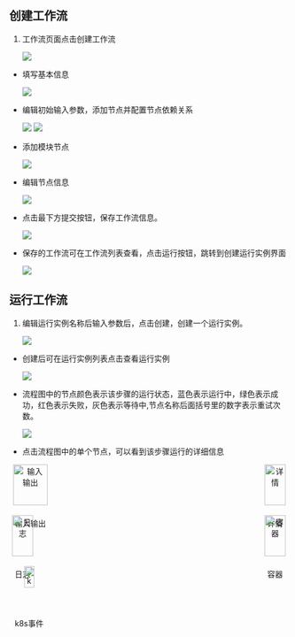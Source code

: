 ## 创建工作流

1. 工作流页面点击创建工作流

    ![](images/快速入门-创建工作流任务/image.png)

* 填写基本信息

    ![](images/快速入门-创建工作流任务/image-1.png)

* 编辑初始输入参数，添加节点并配置节点依赖关系

    ![](images/快速入门-创建工作流任务/diagram.png)
    ![](images/快速入门-创建工作流任务/diagram-1.png)

* 添加模块节点

    ![](images/快速入门-创建工作流任务/diagram-2.png)

* 编辑节点信息

    ![](images/快速入门-创建工作流任务/diagram-3.png)

* 点击最下方提交按钮，保存工作流信息。

    ![](images/快速入门-创建工作流任务/image-2.png)

* 保存的工作流可在工作流列表查看，点击运行按钮，跳转到创建运行实例界面

    ![](images/快速入门-创建工作流任务/image-3.png)

## 运行工作流

1. 编辑运行实例名称后输入参数后，点击创建，创建一个运行实例。

    ![](images/快速入门-创建工作流任务/image-4.png)

* 创建后可在运行实例列表点击查看运行实例

    ![](images/快速入门-创建工作流任务/image-5.png)

* 流程图中的节点颜色表示该步骤的运行状态，蓝色表示运行中，绿色表示成功，红色表示失败，灰色表示等待中,节点名称后面括号里的数字表示重试次数。

    ![](images/快速入门-创建工作流任务/image-6.png)

* 点击流程图中的单个节点，可以看到该步骤运行的详细信息

<div style="display: flex; justify-content: space-between;">
  <div style="text-align: center;">
    <img src="images/快速入门-创建工作流任务/image-7.png" alt="输入输出" style="width: 90%;"/>
    <p>输入输出</p>
  </div>
  <div style="text-align: center;">
    <img src="images/快速入门-创建工作流任务/image-8.png" alt="详情" style="width: 90%;"/>
    <p>详情</p>
  </div>
</div>
<div style="display: flex; justify-content: space-between;">
  <div style="text-align: center;">
    <img src="images/快速入门-创建工作流任务/image-9.png" alt="日志" style="width: 90%;"/>
    <p>日志</p>
  </div>
  <div style="text-align: center;">
    <img src="images/快速入门-创建工作流任务/image-10.png" alt="容器" style="width: 90%;"/>
    <p>容器</p>
  </div>
 
</div>

<div style="display: flex; justify-content: space-between;">

  <div style="text-align: center;">
    <img src="images/快速入门-创建工作流任务/image-11.png" alt="k8s事件" style="width: 50%;"/>
    <p>k8s事件</p>
  </div>
</div>